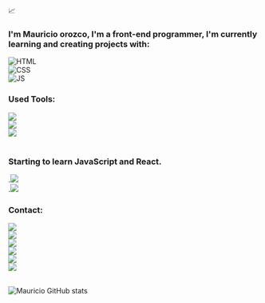 :chart_with_upwards_trend:
### I'm Mauricio orozco, I'm a front-end programmer, I'm currently learning and creating projects with:<br>
![HTML](https://img.shields.io/badge/HTML5-E34F26?style=for-the-badge&logo=html5&logoColor=white)<br>
![CSS](https://img.shields.io/badge/CSS3-1572B6?style=for-the-badge&logo=css3&logoColor=white)<br>
![JS](https://img.shields.io/badge/JavaScript-323330?style=for-the-badge&logo=javascript&logoColor=F7DF1E)<br>


### Used Tools:<br>
<img src="https://img.shields.io/badge/GIT-E44C30?style=for-the-badge&logo=git&logoColor=white"/><br>
<img src="https://img.shields.io/badge/Vscode-007ACC?style=for-the-badge&logo=visual-studio-code&logoColor=white"/><br>
<img src="https://img.shields.io/badge/node.js-6DA55F?style=for-the-badge&logo=node.js&logoColor=white"/><br><br>




### Starting to learn JavaScript and React.<br>
.<img src="https://img.shields.io/badge/JavaScript-F7DF1E?style=for-the-badge&logo=javascript&logoColor=black"/><br>
.<img src="https://img.shields.io/badge/React-20232A?style=for-the-badge&logo=react&logoColor=61DAFB"/><br>



### Contact:<br>
<a href="https://www.google.com.br/"> <img src="https://img.shields.io/badge/Instagram-E4405F?style=for-the-badge&logo=instagram&logoColor=white"/></a><br> 
<a href="https://www.google.com.br/"> <img src="https://img.shields.io/badge/Facebook-1877F2?style=for-the-badge&logo=facebook&logoColor=white"/></a><br> 
<a href="https://www.google.com.br/"> <img src="https://img.shields.io/badge/TikTok-000000?style=for-the-badge&logo=tiktok&logoColor=white"/></a><br> 
<a href="https://www.google.com.br/"> <img src="https://img.shields.io/badge/WhatsApp-25D366?style=for-the-badge&logo=whatsapp&logoColor=white"/></a><br>
<a href="https://github.com/Mauricio86-Make)"> <img src="https://img.shields.io/badge/GitHub-100000?style=for-the-badge&logo=github&logoColor=white"/></a><br>
<a href="https://https://www.linkedin.com/in/E/Mauricio86-Make)"> <img src="https://img.shields.io/badge/LinkedIn-0077B5?style=for-the-badge&logo=linkedin&logoColor=white"/></a><br><br>


![Mauricio GitHub stats](https://github-readme-stats.vercel.app/api?username=Mauricio86-Make)<br>

<!--
**Mauricio86-make/Mauricio86-Make** is a ✨ _special_ ✨ repository because its `README.md` (this file) appears on your GitHub profile.

Here are some ideas to get you started:

- 🔭 I’m currently working on ...
- 🌱 I’m currently learning ...
- 👯 I’m looking to collaborate on ...
- 🤔 I’m looking for help with ...
- 💬 Ask me about ...
- 📫 How to reach me: ...
- 😄 Pronouns: ...
- ⚡ Fun fact: ...
-->
